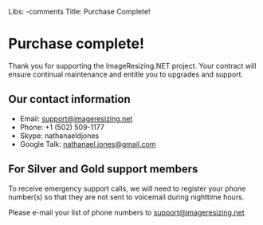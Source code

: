 Libs: -comments
Title: Purchase Complete!

# Purchase complete!

Thank you for supporting the ImageResizing.NET project. Your contract will ensure continual maintenance and entitle you to upgrades and support.


## Our contact information

* Email: support@imageresizing.net
* Phone: +1 (502) 509-1177
* Skype: nathanaeldjones
* Google Talk: nathanael.jones@gmail.com


## For Silver and Gold support members

To receive emergency support calls, we will need to register your phone number(s) so that they are not sent to voicemail during nighttime hours.

Please e-mail your list of phone numbers to support@imageresizing.net